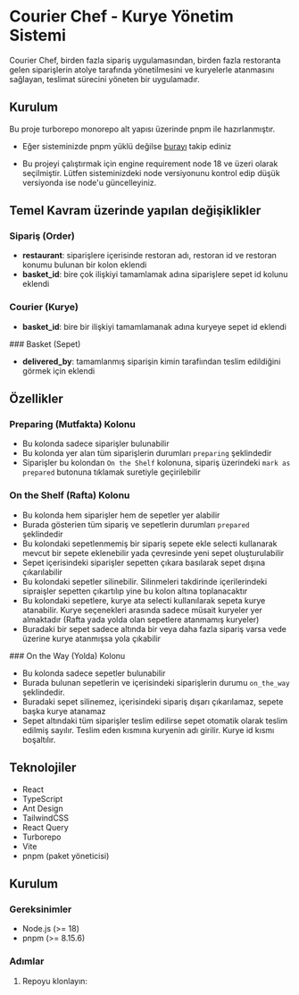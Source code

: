 # Courier Chef - Kurye Yönetim Sistemi

Courier Chef, birden fazla sipariş uygulamasından, birden fazla restoranta gelen siparişlerin atolye tarafında yönetilmesini ve kuryelerle atanmasını sağlayan, teslimat sürecini yöneten bir uygulamadır.

## Kurulum

Bu proje turborepo monorepo alt yapısı üzerinde pnpm ile hazırlanmıştır.

- Eğer sisteminizde pnpm yüklü değilse [burayı](https://pnpm.io/installation) takip ediniz

- Bu projeyi çalıştırmak için engine requirement node 18 ve üzeri olarak seçilmiştir. Lütfen sisteminizdeki node versiyonunu kontrol edip düşük versiyonda ise node'u güncelleyiniz.

## Temel Kavram üzerinde yapılan değişiklikler

### Sipariş (Order)

- **restaurant**: siparişlere içerisinde restoran adı, restoran id ve restoran konumu bulunan bir kolon eklendi
- **basket_id**: bire çok ilişkiyi tamamlamak adına siparişlere sepet id kolunu eklendi

### Courier (Kurye)

- **basket_id**: bire bir ilişkiyi tamamlamanak adına kuryeye sepet id eklendi

### Basket (Sepet)

- **delivered_by**: tamamlanmış siparişin kimin tarafiından teslim edildiğini görmek için eklendi

## Özellikler

### Preparing (Mutfakta) Kolonu

- Bu kolonda sadece siparişler bulunabilir
- Bu kolonda yer alan tüm siparişlerin durumları <code>preparing</code> şeklindedir
- Siparişler bu kolondan <code>On the Shelf</code> kolonuna, sipariş üzerindeki <code>mark as prepared</code> butonuna tıklamak suretiyle geçirilebilir

### On the Shelf (Rafta) Kolonu

- Bu kolonda hem siparişler hem de sepetler yer alabilir
- Burada gösterien tüm sipariş ve sepetlerin durumları <code>prepared</code> şeklindedir
- Bu kolondaki sepetlenmemiş bir sipariş sepete ekle selecti kullanarak mevcut bir sepete eklenebilir yada çevresinde yeni sepet oluşturulabilir
- Sepet içerisindeki siparişler sepetten çıkara basılarak sepet dışına çıkarılabilir
- Bu kolondaki sepetler silinebilir. Silinmeleri takdirinde içerilerindeki sipraişler sepetten çıkartılıp yine bu kolon altına toplanacaktır
- Bu kolondaki sepetlere, kurye ata selecti kullanılarak sepeta kurye atanabilir. Kurye seçenekleri arasında sadece müsait kuryeler yer almaktadır (Rafta yada yolda olan sepetlere atanmamış kuryeler)
- Buradaki bir sepet sadece altında bir veya daha fazla sipariş varsa vede üzerine kurye atanmışsa yola çıkabilir

### On the Way (Yolda) Kolonu

- Bu kolonda sadece sepetler bulunabilir
- Burada bulunan sepetlerin ve içerisindeki siparişlerin durumu <code>on_the_way</code> şeklindedir.
- Buradaki sepet silinemez, içerisindeki sipariş dışarı çıkarılamaz, sepete başka kurye atanamaz
- Sepet altındaki tüm siparişler teslim edilirse sepet otomatik olarak teslim edilmiş sayılır. Teslim eden kısmına kuryenin adı girilir. Kurye id kısmı boşaltılır.

## Teknolojiler

- React
- TypeScript
- Ant Design
- TailwindCSS
- React Query
- Turborepo
- Vite
- pnpm (paket yöneticisi)

## Kurulum

### Gereksinimler

- Node.js (>= 18)
- pnpm (>= 8.15.6)

### Adımlar

1. Repoyu klonlayın:

